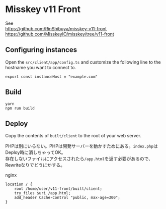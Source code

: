 # Misskey v11 Front
See  
https://github.com/RinShibuya/misskey-v11-front  
https://github.com/MisskeyIO/misskey/tree/v11-front

## Configuring instances
Open the `src/client/app/config.ts` and customize the following line to the hostname you want to connect to.
```
export const instanceHost = "example.com"
```

## Build
```
yarn
npm run build
```

## Deploy
Copy the contents of `built/client` to the root of your web server. 

PHPは別にいらない。PHPは開発サーバーを動かすためにある。`index.php`はDeploy時に消しちゃってOK。  
存在しないファイルにアクセスされたら`/app.html`を返す必要があるので、Rewriteなりでどうにかする。

nginx
```
location / {
	root /home/user/v11-front/built/client;
	try_files $uri /app.html;
	add_header Cache-Control "public, max-age=300";
}
```
